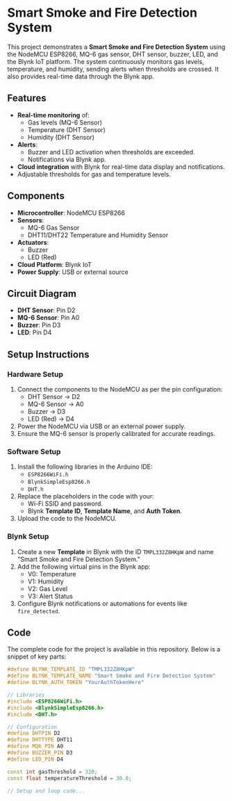 # Smart Smoke and Fire Detection System

This project demonstrates a **Smart Smoke and Fire Detection System** using the NodeMCU ESP8266, MQ-6 gas sensor, DHT sensor, buzzer, LED, and the Blynk IoT platform. The system continuously monitors gas levels, temperature, and humidity, sending alerts when thresholds are crossed. It also provides real-time data through the Blynk app.

## Features

- **Real-time monitoring** of:
  - Gas levels (MQ-6 Sensor)
  - Temperature (DHT Sensor)
  - Humidity (DHT Sensor)
- **Alerts**:
  - Buzzer and LED activation when thresholds are exceeded.
  - Notifications via Blynk app.
- **Cloud integration** with Blynk for real-time data display and notifications.
- Adjustable thresholds for gas and temperature levels.

## Components

- **Microcontroller**: NodeMCU ESP8266
- **Sensors**:
  - MQ-6 Gas Sensor
  - DHT11/DHT22 Temperature and Humidity Sensor
- **Actuators**:
  - Buzzer
  - LED (Red)
- **Cloud Platform**: Blynk IoT
- **Power Supply**: USB or external source

## Circuit Diagram

- **DHT Sensor**: Pin D2
- **MQ-6 Sensor**: Pin A0
- **Buzzer**: Pin D3
- **LED**: Pin D4

## Setup Instructions

### Hardware Setup

1. Connect the components to the NodeMCU as per the pin configuration:
   - DHT Sensor → D2
   - MQ-6 Sensor → A0
   - Buzzer → D3
   - LED (Red) → D4
2. Power the NodeMCU via USB or an external power supply.
3. Ensure the MQ-6 sensor is properly calibrated for accurate readings.

### Software Setup

1. Install the following libraries in the Arduino IDE:
   - `ESP8266WiFi.h`
   - `BlynkSimpleEsp8266.h`
   - `DHT.h`
2. Replace the placeholders in the code with your:
   - Wi-Fi SSID and password.
   - Blynk **Template ID**, **Template Name**, and **Auth Token**.
3. Upload the code to the NodeMCU.

### Blynk Setup

1. Create a new **Template** in Blynk with the ID `TMPL332Z8HKpW` and name "Smart Smoke and Fire Detection System."
2. Add the following virtual pins in the Blynk app:
   - V0: Temperature
   - V1: Humidity
   - V2: Gas Level
   - V3: Alert Status
3. Configure Blynk notifications or automations for events like `fire_detected`.

## Code

The complete code for the project is available in this repository. Below is a snippet of key parts:

```cpp
#define BLYNK_TEMPLATE_ID "TMPL332Z8HKpW"
#define BLYNK_TEMPLATE_NAME "Smart Smoke and Fire Detection System"
#define BLYNK_AUTH_TOKEN "YourAuthTokenHere"

// Libraries
#include <ESP8266WiFi.h>
#include <BlynkSimpleEsp8266.h>
#include <DHT.h>

// Configuration
#define DHTPIN D2
#define DHTTYPE DHT11
#define MQ6_PIN A0
#define BUZZER_PIN D3
#define LED_PIN D4

const int gasThreshold = 320;
const float temperatureThreshold = 30.0;

// Setup and loop code...
